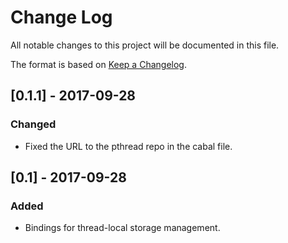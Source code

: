 # Change Log

All notable changes to this project will be documented in this file.

The format is based on [Keep a Changelog](http://keepachangelog.com/).

## [0.1.1] - 2017-09-28

### Changed

* Fixed the URL to the pthread repo in the cabal file.

## [0.1] - 2017-09-28

### Added

* Bindings for thread-local storage management.
